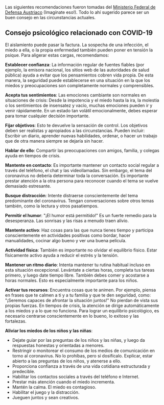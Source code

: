 Las siguientes recomendaciones fueron tomadas del [Ministerio Federal de Defensa Austriaco](http://www.bundesheer.at/archiv/a2020/corona/artikel.php?id=5494) (Imagínate eso!). Todo lo ahí sugerido parece ser un buen consejo en las circunstancias actuales. 


## Consejo psicológico relacionado con COVID-19

El aislamiento puede pasar la factura. La sospecha de una infección, el miedo a ella, o la propia enfermedad también pueden poner en tensión la psique. Para aligerar estas cargas, recomendamos:

**Establecer confianza**: La información regular de fuentes fiables (por ejemplo, la emisora nacional, los sitios web de las autoridades de salud pública) ayuda a evitar que los pensamientos cobren vida propia. De esta manera, la seguridad puede establecerse en una situación en la que los miedos y preocupaciones son completamente normales y comprensibles.

**Acepta tus sentimientos**: Las emociones cambiante son normales en situaciones de crisis: Desde la impotencia y el miedo hasta la ira, la molestia o los sentimientos de insensatez y vacío, muchas emociones pueden ir y venir rápidamente. En un estado tan volátil emocionalmente, debes esperar para tomar cualquier decisión importante. 

**Fijar objetivos**: Esto te devuelve la sensación de control. Los objetivos deben ser realistas y apropiados a las circunstancias. Pueden incluir: Escribir un diario, aprender nuevas habilidades, ordenar, o hacer un trabajo que de otra manera siempre se dejaría sin hacer.

**Hablar de ello**: Compartir las preocupaciones con amigos, familia, y colegas ayuda en tiempos de crisis.

**Mantente en contacto**: Es importante mantener un contacto social regular a través del teléfono, el chat y las videollamadas. Sin embargo, el tema del coronavirus no debería determinar toda la conversación. Es importante prestar atención a la otra persona para reconocer cuando el tema se vuelve demasiado estresante.

**Busque distracción**: Intente distraerse conscientemente del tema predominante del coronavirus. Tengan conversaciones sobre otros temas también, como la lectura y otros pasatiempos.

**Permitir el humor**: "¡El humor está permitido!" Es un fuerte remedio para la desesperanza. Las sonrisas y las risas a menudo traen alivio.

**Mantente activo**: Haz cosas para las que nunca tienes tiempo y participa conscientemente en actividades positivas como bordar, hacer manualidades, cocinar algo bueno y ver una buena película.

**Actividad física**: También es importante no olvidar el equilibrio físico. Estar físicamente activo ayuda a reducir el estrés y la tensión.

**Mantener un ritmo diario**: Intenta mantener tu rutina habitual incluso en esta situación excepcional. Levántate a ciertas horas, completa tus tareas primero, y luego date tiempo libre. También debes comer y acostarse a horas normales. Esto es especialmente importante para los niños. 

**Activar tus recursos**: Encuentra cosas que te animen. Por ejemplo, piensa en frases que te calmen a ti y a tu familia y que te den seguridad, como: "¡Seremos capaces de afrontar la situación juntos!" No pierdan de vista sus propias fuerzas. En tiempos de crisis, la atención se dirige automáticamente a los miedos y a lo que no funciona. Para lograr un equilibrio psicológico, es necesario centrarse conscientemente en lo bueno, lo exitoso y las fortalezas.

**Aliviar los miedos de los niños y las niñas**:
- Dejate guiar por las preguntas de los niños y las niñas, y luego da respuestas honestas y orientadas a menores.
- Restringir o monitorear el consumo de los medios de comunicación en torno al coronavirus. No lo prohíbas, pero sí dosifícalo. Explicar, estar abierto a las preguntas de los niños, y atenerse a ello.
- Proporciona confianza a través de una vida cotidiana estructurada y predecible.
- Habilitar los contactos sociales a través del teléfono e Internet. 
- Prestar más atención cuando el miedo incrementa.
- Mantén la calma. El miedo es contagioso.
- Habilitar el juego y la distracción.
- Jueguen juntos y sean creativos.
